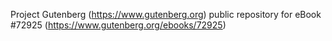 Project Gutenberg (https://www.gutenberg.org) public repository
for eBook #72925 (https://www.gutenberg.org/ebooks/72925)
